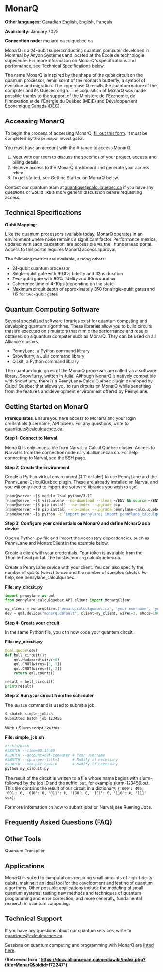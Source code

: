 # MonarQ

**Other languages:** Canadian English, English, français

**Availability:** January 2025

**Connection node:** monarq.calculquebec.ca

MonarQ is a 24-qubit superconducting quantum computer developed in Montreal by Anyon Systèmes and located at the École de technologie supérieure. For more information on MonarQ's specifications and performance, see Technical Specifications below.

The name MonarQ is inspired by the shape of the qubit circuit on the quantum processor, reminiscent of the monarch butterfly, a symbol of evolution and migration. The uppercase Q recalls the quantum nature of the computer and its Quebec origin. The acquisition of MonarQ was made possible thanks to the support of the Ministère de l'Économie, de l'Innovation et de l'Énergie du Québec (MEIE) and Développement Économique Canada (DEC).


## Accessing MonarQ

To begin the process of accessing MonarQ, [fill out this form](link_to_form_needed).  It must be completed by the principal investigator.

You must have an account with the Alliance to access MonarQ.

1. Meet with our team to discuss the specifics of your project, access, and billing details.
2. Receive access to the MonarQ dashboard and generate your access token.
3. To get started, see Getting Started on MonarQ below.

Contact our quantum team at quantique@calculquebec.ca if you have any questions or would like a more general discussion before requesting access.


## Technical Specifications

**Qubit Mapping:**

Like the quantum processors available today, MonarQ operates in an environment where noise remains a significant factor. Performance metrics, updated with each calibration, are accessible via the Thunderhead portal. Access to this portal requires MonarQ access approval.

The following metrics are available, among others:

* 24-qubit quantum processor
* Single-qubit gate with 99.8% fidelity and 32ns duration
* Two-qubit gate with 96% fidelity and 90ns duration
* Coherence time of 4-10μs (depending on the state)
* Maximum circuit depth of approximately 350 for single-qubit gates and 115 for two-qubit gates


## Quantum Computing Software

Several specialized software libraries exist for quantum computing and developing quantum algorithms. These libraries allow you to build circuits that are executed on simulators that mimic the performance and results obtained on a quantum computer such as MonarQ. They can be used on all Alliance clusters.

* PennyLane, a Python command library
* Snowflurry, a Julia command library
* Qiskit, a Python command library

The quantum logic gates of the MonarQ processor are called via a software library, Snowflurry, written in Julia. Although MonarQ is natively compatible with Snowflurry, there is a PennyLane-CalculQuébec plugin developed by Calcul Québec that allows you to run circuits on MonarQ while benefiting from the features and development environment offered by PennyLane.


## Getting Started on MonarQ

**Prerequisites:** Ensure you have access to MonarQ and your login credentials (username, API token). For any questions, write to quantique@calculquebec.ca.

**Step 1: Connect to Narval**

MonarQ is only accessible from Narval, a Calcul Québec cluster. Access to Narval is from the connection node narval.alliancecan.ca. For help connecting to Narval, see the SSH page.

**Step 2: Create the Environment**

Create a Python virtual environment (3.11 or later) to use PennyLane and the PennyLane-CalculQuébec plugin. These are already installed on Narval, and you will only need to import the software libraries you wish to use.

```bash
[name@server ~]$ module load python/3.11
[name@server ~]$ virtualenv --no-download --clear ~/ENV && source ~/ENV/bin/activate
[name@server ~]$ pip install --no-index --upgrade pip
[name@server ~]$ pip install --no-index --upgrade pennylane-calculquebec
[name@server ~]$ python -c "import pennylane; import pennylane_calculquebec"
```

**Step 3: Configure your credentials on MonarQ and define MonarQ as a device**

Open a Python .py file and import the necessary dependencies, such as PennyLane and MonarqClient in the example below.

Create a client with your credentials. Your token is available from the Thunderhead portal. The host is monarq.calculquebec.ca.

Create a PennyLane device with your client. You can also specify the number of qubits (wires) to use and the number of samples (shots). For help, see pennylane_calculquebec.

**File: my_circuit.py**

```python
import pennylane as qml
from pennylane_calculquebec.API.client import MonarqClient

my_client = MonarqClient("monarq.calculquebec.ca", "your username", "your access token", "your project")
dev = qml.device("monarq.default", client=my_client, wires=3, shots=1000)
```

**Step 4: Create your circuit**

In the same Python file, you can now code your quantum circuit.

**File: my_circuit.py**

```python
@qml.qnode(dev)
def bell_circuit():
    qml.Hadamard(wires=0)
    qml.CNOT(wires=[0, 1])
    qml.CNOT(wires=[1, 2])
    return qml.counts()

result = bell_circuit()
print(result)
```

**Step 5: Run your circuit from the scheduler**

The `sbatch` command is used to submit a job.

```bash
$ sbatch simple_job.sh
Submitted batch job 123456
```

With a Slurm script like this:

**File: simple_job.sh**

```bash
#!/bin/bash
#SBATCH --time=00:15:00
#SBATCH --account=def-someuser # Your username
#SBATCH --cpus-per-task=1      # Modify if necessary
#SBATCH --mem-per-cpu=1G       # Modify if necessary
python my_circuit.py
```

The result of the circuit is written to a file whose name begins with slurm-, followed by the job ID and the suffix .out, for example slurm-123456.out.  This file contains the result of our circuit in a dictionary: `{'000': 496, '001': 0, '010': 0, '011': 0, '100': 0, '101': 0, '110': 0, '111': 504}`.

For more information on how to submit jobs on Narval, see Running Jobs.


## Frequently Asked Questions (FAQ)


## Other Tools

Quantum Transpiler


## Applications

MonarQ is suited to computations requiring small amounts of high-fidelity qubits, making it an ideal tool for the development and testing of quantum algorithms. Other possible applications include the modeling of small quantum systems; testing new methods and techniques of quantum programming and error correction; and more generally, fundamental research in quantum computing.


## Technical Support

If you have any questions about our quantum services, write to quantique@calculquebec.ca.

Sessions on quantum computing and programming with MonarQ are [listed here](link_to_sessions_needed).


**(Retrieved from "https://docs.alliancecan.ca/mediawiki/index.php?title=MonarQ&oldid=172247")**
